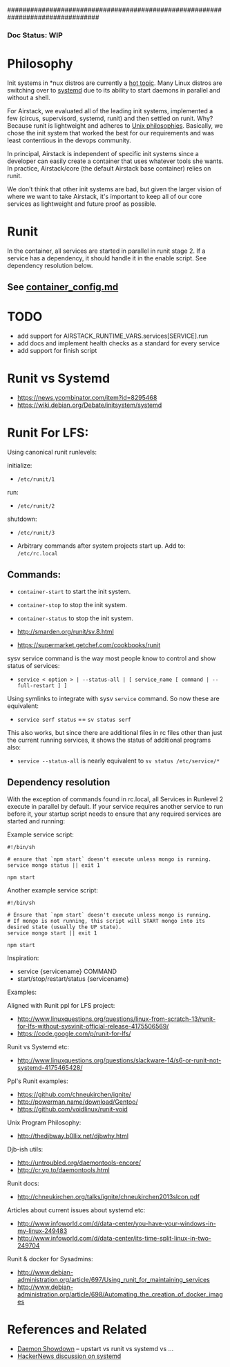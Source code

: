 ################################################################################

### Doc Status: WIP


# Philosophy

Init systems in *nux distros are currently a
[hot topic](http://www.itworld.com/open-source/434796/systemd-rampages-through-linux-community-godzilla-through-tokyo).
Many Linux distros are switching over to
[systemd](http://en.wikipedia.org/wiki/Systemd) due to its ability to start
daemons in parallel and without a shell.

For Airstack, we evaluated all of the leading init systems, implemented a few
(circus, supervisord, systemd, runit) and then settled on runit. Why? Because
runit is lightweight and adheres to
[Unix philosophies](http://en.wikipedia.org/wiki/Unix_philosophy). Basically, we
chose the init system that worked the best for our requirements and was least
contentious in the devops community.

In principal, Airstack is independent of specific init systems since a developer
can easily create a container that uses whatever tools she wants. In practice,
Airstack/core (the default Airstack base container) relies on runit.

We don't think that other init systems are bad, but given the larger vision of
where we want to take Airstack, it's important to keep all of our core services
as lightweight and future proof as possible.


# Runit

In the container, all services are started in parallel in runit stage 2.
If a service has a dependency, it should handle it in the enable script.
See dependency resolution below.


## See [container_config.md](container_config.md)


# TODO

- add support for AIRSTACK_RUNTIME_VARS.services[SERVICE].run
- add docs and implement health checks as a standard for every service
- add support for finish script

# Runit vs Systemd

- https://news.ycombinator.com/item?id=8295468
- https://wiki.debian.org/Debate/initsystem/systemd


# Runit For LFS:

Using canonical runit runlevels:

initialize:
- `/etc/runit/1`

run:
- `/etc/runit/2`

shutdown:
- `/etc/runit/3`

* Arbitrary commands after system projects start up.
Add to:
`/etc/rc.local`

## Commands:
- `container-start` to start the init system.
- `container-stop` to stop the init system.
- `container-status` to stop the init system.

- http://smarden.org/runit/sv.8.html
- https://supermarket.getchef.com/cookbooks/runit

sysv service command is the way most people know to control and show status of services:
- `service < option > | --status-all | [ service_name [ command | --full-restart ] ]`

Using symlinks to integrate with sysv `service` command. So now these are equivalent:
- `service serf status` == `sv status serf`

This also works, but since there are additional files in rc files other than just the current running services, it shows the status of additional programs also:
- `service --status-all` is nearly equivalent to `sv status /etc/service/*`


## Dependency resolution

With the exception of commands found in rc.local, all Services in Runlevel 2 execute in parallel by default. If your service requires another service to run before it, your startup script needs to ensure that any required services are started and running:

Example service script:
```
#!/bin/sh

# ensure that `npm start` doesn't execute unless mongo is running.
service mongo status || exit 1

npm start
```

Another example service script:
```
#!/bin/sh

# Ensure that `npm start` doesn't execute unless mongo is running.
# If mongo is not running, this script will START mongo into its desired state (usually the UP state).
service mongo start || exit 1

npm start
```

Inspiration:
- service {servicename} COMMAND
- start/stop/restart/status {servicename}


Examples:

Aligned with Runit ppl for LFS project:
- http://www.linuxquestions.org/questions/linux-from-scratch-13/runit-for-lfs-without-sysvinit-official-release-4175506569/
- https://code.google.com/p/runit-for-lfs/

Runit vs Systemd etc:
- http://www.linuxquestions.org/questions/slackware-14/s6-or-runit-not-systemd-4175465428/

Ppl's Runit examples:
- https://github.com/chneukirchen/ignite/
- http://powerman.name/download/Gentoo/
- https://github.com/voidlinux/runit-void

Unix Program Philosophy:
- http://thedjbway.b0llix.net/djbwhy.html

Djb-ish utils:
- http://untroubled.org/daemontools-encore/
- http://cr.yp.to/daemontools.html

Runit docs:
- http://chneukirchen.org/talks/ignite/chneukirchen2013slcon.pdf

Articles about current issues about systemd etc:
- http://www.infoworld.com/d/data-center/you-have-your-windows-in-my-linux-249483
- http://www.infoworld.com/d/data-center/its-time-split-linux-in-two-249704

Runit & docker for Sysadmins:
- http://www.debian-administration.org/article/697/Using_runit_for_maintaining_services
- http://www.debian-administration.org/article/698/Automating_the_creation_of_docker_images


# References and Related

- [Daemon Showdown](http://www.tuicool.com/articles/qy2EJz3) – upstart vs runit vs systemd vs ...
- [HackerNews discussion on systemd](https://news.ycombinator.com/item?id=8295468)

